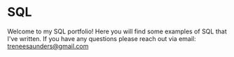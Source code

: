 # SQL

Welcome to my SQL portfolio! Here you will find some examples of SQL that I've written. If you have any questions please reach out via email: treneesaunders@gmail.com
